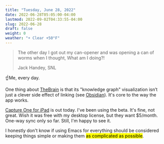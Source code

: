 ```yaml
---
title: "Tuesday, June 28, 2022"
date: 2022-06-28T05:05:00-04:00
lastmod: 2022-09-02T04:33:55-04:00
slug: 2022-06-28
draft: false
weight: 0
weather: "☀️ Clear +50°F"
---
```


> The other day I got out my can-opener and was opening a can of worms when I thought, What am I doing?!
>
> Jack Handey, SNL

☝️Me, every day.

One thing about [TheBrain](https://www.thebrain.com) is that its "knowledge graph" visualization isn’t just a clever side effect of linking (see [Obsidian](https://obsidian.md)). It's core to the way the app works.

[Capture One for iPad](https://www.captureone.com/en/products/capture-one-for-ipad) is out today. I've been using the beta. It's fine, not great. Wish it was free with my desktop license, but they want $5/month. One-way sync only so far. Still, I'm happy to see it.

I honestly don't know if using Emacs for everything should be considered keeping things simple or making them <mark>as complicated as possible</mark>.

[//]: # "Exported with love from a post written in Org mode"
[//]: # "- https://github.com/kaushalmodi/ox-hugo"
